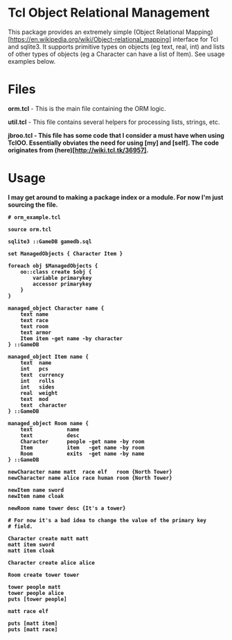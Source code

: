 # Tcl Object Relational Management

This package provides an extremely simple (Object Relational
Mapping)[https://en.wikipedia.org/wiki/Object-relational_mapping]
interface for Tcl and sqlite3. It supports primitive types on objects
(eg text, real, int) and lists of other types of objects (eg a
Character can have a list of Item). See usage examples below.

# Files

<b>orm.tcl</b>    - This is the main file containing the ORM logic.

<b>util.tcl</b>   - This file contains several helpers for processing
lists, strings, etc.

<b>jbroo.tcl</bd> - This file has some code that I consider a must
have when using TclOO. Essentially obviates the need for using [my]
and [self]. The code originates from (here)[http://wiki.tcl.tk/36957].

# Usage

I may get around to making a package index or a module. For now I'm
just sourcing the file.

    # orm_example.tcl

    source orm.tcl

    sqlite3 ::GameDB gamedb.sql

    set ManagedObjects { Character Item }

    foreach obj $ManagedObjects {
        oo::class create $obj {
            variable primarykey
            accessor primarykey
        }
    }

    managed_object Character name {
        text name
        text race
        text room
        text armor
        Item item -get name -by character 
    } ::GameDB

    managed_object Item name {
        text  name
        int   pcs
        text  currency
        int   rolls
        int   sides
        real  weight
        text  mod
        text  character
    } ::GameDB

    managed_object Room name {
        text           name
        text           desc
        Character      people -get name -by room
        Item           item   -get name -by room
        Room           exits  -get name -by name
    } ::GameDB

    newCharacter name matt  race elf   room {North Tower}
    newCharacter name alice race human room {North Tower}

    newItem name sword
    newItem name cloak

    newRoom name tower desc {It's a tower}

    # For now it's a bad idea to change the value of the primary key
    # field.

    Character create matt matt
    matt item sword
    matt item cloak

    Character create alice alice

    Room create tower tower

    tower people matt
    tower people alice
    puts [tower people]

    matt race elf

    puts [matt item]
    puts [matt race]